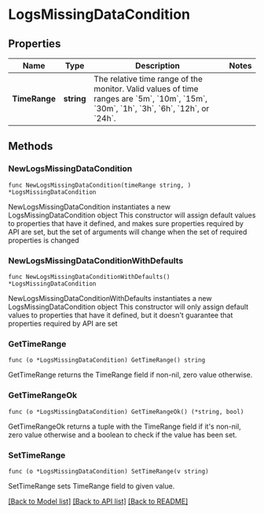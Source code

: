# LogsMissingDataCondition

## Properties

Name | Type | Description | Notes
------------ | ------------- | ------------- | -------------
**TimeRange** | **string** | The relative time range of the monitor. Valid values of time ranges are &#x60;5m&#x60;, &#x60;10m&#x60;, &#x60;15m&#x60;, &#x60;30m&#x60;, &#x60;1h&#x60;, &#x60;3h&#x60;, &#x60;6h&#x60;, &#x60;12h&#x60;, or &#x60;24h&#x60;. | 

## Methods

### NewLogsMissingDataCondition

`func NewLogsMissingDataCondition(timeRange string, ) *LogsMissingDataCondition`

NewLogsMissingDataCondition instantiates a new LogsMissingDataCondition object
This constructor will assign default values to properties that have it defined,
and makes sure properties required by API are set, but the set of arguments
will change when the set of required properties is changed

### NewLogsMissingDataConditionWithDefaults

`func NewLogsMissingDataConditionWithDefaults() *LogsMissingDataCondition`

NewLogsMissingDataConditionWithDefaults instantiates a new LogsMissingDataCondition object
This constructor will only assign default values to properties that have it defined,
but it doesn't guarantee that properties required by API are set

### GetTimeRange

`func (o *LogsMissingDataCondition) GetTimeRange() string`

GetTimeRange returns the TimeRange field if non-nil, zero value otherwise.

### GetTimeRangeOk

`func (o *LogsMissingDataCondition) GetTimeRangeOk() (*string, bool)`

GetTimeRangeOk returns a tuple with the TimeRange field if it's non-nil, zero value otherwise
and a boolean to check if the value has been set.

### SetTimeRange

`func (o *LogsMissingDataCondition) SetTimeRange(v string)`

SetTimeRange sets TimeRange field to given value.



[[Back to Model list]](../README.md#documentation-for-models) [[Back to API list]](../README.md#documentation-for-api-endpoints) [[Back to README]](../README.md)


